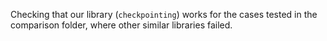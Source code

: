 Checking that our library (`checkpointing`) works for the cases tested in the comparison folder,
where other similar libraries failed.
